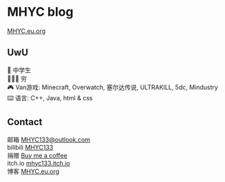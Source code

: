 # MHYC blog

[MHYC.eu.org](https://mhyc.er.org)

## UwU

🏫 中学生  
🙅‍♂️💴 穷  
🎮 Van游戏: Minecraft, Overwatch, 塞尔达传说, ULTRAKILL, 5dc, Mindustry  
⌨️ 语言: C++, Java, html & css

## Contact

邮箱 [MHYC133@outlook.com](mainto:MHYC133@outlook.com)  
bilibili [MHYC133](https://space.bilibili.com/1251782597)  
捐赠 [Buy me a coffee](https://www.buymeacoffee.com/MHYC)  
itch.io [mhyc133.itch.io](https://mhyc133.itch.io/)  
博客 [MHYC.eu.org](https://mhyc.eu.org)  